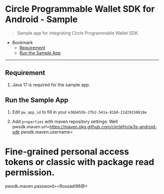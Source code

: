 # Circle Programmable Wallet SDK for Android - Sample

> Sample app for integrating Circle Programmable Wallet SDK.

- Bookmark
  - [Requirement](#prerequisite)
  - [Run the Sample App](#run-the-sample-app)
---


## Requirement

1. Java 17 is required for the sample app.

## Run the Sample App
1. Edit  `pw_app_id` to fill in your `e36b455b-2fb2-541a-81b0-21d29150818e`

2. Add `properties` with maven repository settings: Well
pwsdk.maven.url=https://maven.pkg.github.com/circlefin/w3s-android-sdk
pwsdk.maven.username=<rossadi Ardianto>
# Fine-grained personal access tokens or classic with package read permission.
pwsdk.maven.password=<Rossadi96@>
